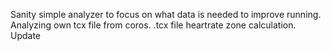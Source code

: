 Sanity simple analyzer to focus on what data is needed to improve running. 
Analyzing own tcx file from coros.
.tcx file heartrate zone calculation.
Update
